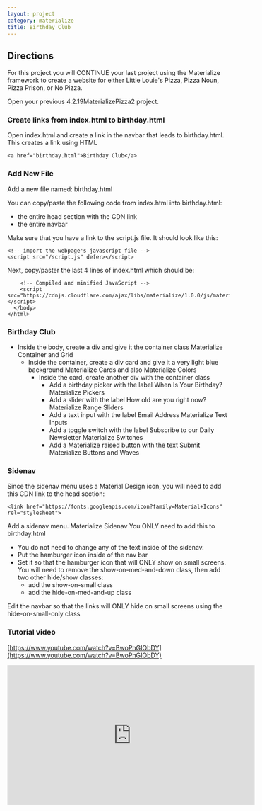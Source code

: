 ```yaml
---
layout: project
category: materialize
title: Birthday Club
---
```


## Directions

For this project you will CONTINUE your last project using the Materialize framework to create a website for either Little Louie's Pizza, Pizza Noun, Pizza Prison, or No Pizza.

Open your previous 4.2.19MaterializePizza2 project.

### Create links from index.html to birthday.html

Open index.html and create a link in the navbar that leads to birthday.html. This creates a link using HTML

```
<a href="birthday.html">Birthday Club</a>
```

### Add New File

Add a new file named: birthday.html

You can copy/paste the following code from index.html into birthday.html:
- the entire head section with the CDN link
- the entire navbar

Make sure that you have a link to the script.js file. It should look like this:

```
<!-- import the webpage's javascript file -->
<script src="/script.js" defer></script>
```

Next, copy/paster the last 4 lines of index.html which should be:
```
    <!-- Compiled and minified JavaScript -->
    <script src="https://cdnjs.cloudflare.com/ajax/libs/materialize/1.0.0/js/materialize.min.js"></script>
  </body>
</html>
```

### Birthday Club

- Inside the body, create a div and give it the container class Materialize Container and Grid
  - Inside the container, create a div card and give it a very light blue background Materialize Cards and also Materialize Colors
    - Inside the card, create another div with the container class
      - Add a birthday picker with the label When Is Your Birthday? Materialize Pickers
      - Add a slider with the label How old are you right now? Materialize Range Sliders
      - Add a text input with the label Email Address Materialize Text Inputs
      - Add a toggle switch with the label Subscribe to our Daily Newsletter Materialize Switches
      - Add a Materialize raised button with the text Submit Materialize Buttons and Waves


### Sidenav

Since the sidenav menu uses a Material Design icon, you will need to add this CDN link to the head section:
```
<link href="https://fonts.googleapis.com/icon?family=Material+Icons" rel="stylesheet">
```
Add a sidenav menu. Materialize Sidenav You ONLY need to add this to birthday.html

- You do not need to change any of the text inside of the sidenav.
- Put the hamburger icon inside of the nav bar
- Set it so that the hamburger icon that will ONLY show on small screens. You will need to remove the show-on-med-and-down class, then add two other hide/show classes:
  - add the show-on-small class
  - add the hide-on-med-and-up class

Edit the navbar so that the links will ONLY hide on small screens using the hide-on-small-only class

### Tutorial video

[https://www.youtube.com/watch?v=BwoPhGIObDY](https://www.youtube.com/watch?v=BwoPhGIObDY)
<div>
<iframe width="560" height="315" src="https://www.youtube.com/embed/BwoPhGIObDY" frameborder="0" allow="accelerometer; autoplay; encrypted-media; gyroscope; picture-in-picture" allowfullscreen></iframe></div>
